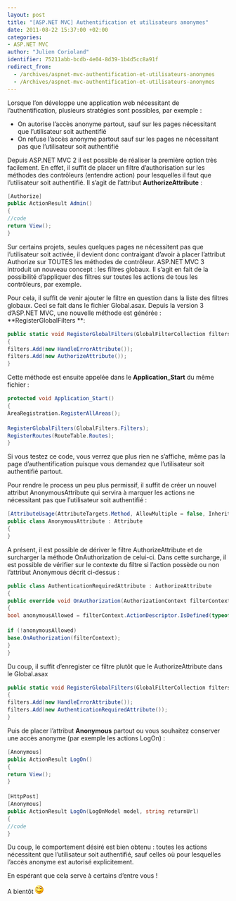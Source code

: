```yaml
---
layout: post
title: "[ASP.NET MVC] Authentification et utilisateurs anonymes"
date: 2011-08-22 15:37:00 +02:00
categories:
- ASP.NET MVC
author: "Julien Corioland"
identifier: 75211abb-bcdb-4e04-8d39-1b4d5cc8a91f
redirect_from:
  - /archives/aspnet-mvc-authentification-et-utilisateurs-anonymes
  - /Archives/aspnet-mvc-authentification-et-utilisateurs-anonymes
---
```


Lorsque l’on développe une application web nécessitant de l’authentification, plusieurs stratégies sont possibles, par exemple :

- On autorise l’accès anonyme partout, sauf sur les pages nécessitant que l’utilisateur soit authentifié
- On refuse l’accès anonyme partout sauf sur les pages ne nécessitant pas que l’utilisateur soit authentifié

Depuis ASP.NET MVC 2 il est possible de réaliser la première option très facilement. En effet, il suffit de placer un filtre d’authorisation sur les méthodes des contrôleurs (entendre action) pour lesquelles il faut que l’utilisateur soit authentifié. Il s’agit de l’attribut **AuthorizeAttribute** :

```csharp
[Authorize]
public ActionResult Admin()
{
//code
return View();
}
```

Sur certains projets, seules quelques pages ne nécessitent pas que l’utilisateur soit activée, il devient donc contraigant d’avoir à placer l’attribut Authorize sur TOUTES les méthodes de contrôleur. ASP.NET MVC 3 introduit un nouveau concept : les filtres globaux. Il s’agit en fait de la possibilité d’appliquer des filtres sur toutes les actions de tous les contrôleurs, par exemple.

Pour cela, il suffit de venir ajouter le filtre en question dans la liste des filtres globaux. Ceci se fait dans le fichier Global.asax. Depuis la version 3 d’ASP.NET MVC, une nouvelle méthode est générée : **RegisterGlobalFilters **:

```csharp
public static void RegisterGlobalFilters(GlobalFilterCollection filters)
{
filters.Add(new HandleErrorAttribute());
filters.Add(new AuthorizeAttribute());
}
```

Cette méthode est ensuite appelée dans le **Application_Start** du même fichier :

```csharp
protected void Application_Start()
{
AreaRegistration.RegisterAllAreas();

RegisterGlobalFilters(GlobalFilters.Filters);
RegisterRoutes(RouteTable.Routes);
}
```

Si vous testez ce code, vous verrez que plus rien ne s’affiche, même pas la page d’authentification puisque vous demandez que l’utilisateur soit authentifié partout.

Pour rendre le process un peu plus permissif, il suffit de créer un nouvel attribut AnonymousAttribute qui servira à marquer les actions ne nécessitant pas que l’utilisateur soit authentifié :

```csharp
[AttributeUsage(AttributeTargets.Method, AllowMultiple = false, Inherited = false)]
public class AnonymousAttribute : Attribute
{
}
```

A présent, il est possible de dériver le filtre AuthorizeAttribute et de surcharger la méthode OnAuthorization de celui-ci. Dans cette surcharge, il est possible de vérifier sur le contexte du filtre si l’action possède ou non l’attribut Anonymous décrit ci-dessus :

```csharp
public class AuthenticationRequiredAttribute : AuthorizeAttribute
{
public override void OnAuthorization(AuthorizationContext filterContext)
{
bool anonymousAllowed = filterContext.ActionDescriptor.IsDefined(typeof (AnonymousAttribute), false);

if (!anonymousAllowed)
base.OnAuthorization(filterContext);
}
}
```
Du coup, il suffit d’enregister ce filtre plutôt que le AuthorizeAttribute dans le Global.asax

```csharp
public static void RegisterGlobalFilters(GlobalFilterCollection filters)
{
filters.Add(new HandleErrorAttribute());
filters.Add(new AuthenticationRequiredAttribute());
}
```

Puis de placer l’attribut **Anonymous** partout ou vous souhaitez conserver une accès anonyme (par exemple les actions LogOn) :

```csharp
[Anonymous]
public ActionResult LogOn()
{
return View();
}

[HttpPost]
[Anonymous]
public ActionResult LogOn(LogOnModel model, string returnUrl)
{
//code
}
```

Du coup, le comportement désiré est bien obtenu : toutes les actions nécessitent que l’utilisateur soit authentifié, sauf celles où pour lesquelles l’accès anonyme est autorisé explicitement.

En espérant que cela serve à certains d’entre vous !

A bientôt ![image](/images/aspnet-mvc-authentification-et-utilisateurs-anonymes/ad93fd32-97b6-4147-b081-9089aec7b4c9.jpg)

